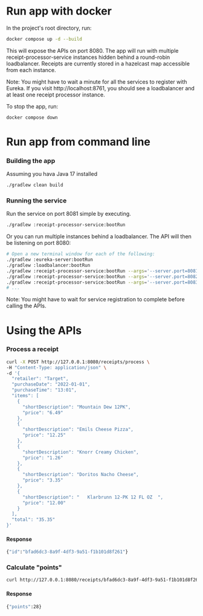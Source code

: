 # Run app with docker
In the project's root directory, run:
```bash
docker compose up -d --build
```
This will expose the APIs on port 8080. The app will run with multiple receipt-processor-service instances hidden
behind a round-robin loadbalancer. Receipts are currently stored in a hazelcast map accessible from each instance.

Note: You might have to wait a minute for all the services to register with Eureka. If you visit http://localhost:8761,
you should see a loadbalancer and at least one receipt processor instance.

To stop the app, run:
```bash
docker compose down
```

# Run app from command line

### Building the app
Assuming you hava Java 17 installed

```bash
./gradlew clean build
```

### Running the service
Run the service on port 8081 simple by executing.
```bash
./gradlew :receipt-processor-service:bootRun
```

Or you can run multiple instances behind a loadbalancer. The API will then be listening on port 8080:
```bash
# Open a new terminal window for each of the following:
./gradlew :eureka-server:bootRun
./gradlew :loadbalancer:bootRun
./gradlew :receipt-processor-service:bootRun --args='--server.port=8081'
./gradlew :receipt-processor-service:bootRun --args='--server.port=8082'
./gradlew :receipt-processor-service:bootRun --args='--server.port=8083'
# ...
```
Note: You might have to wait for service registration to complete before calling the APIs.
# Using the APIs

### Process a receipt
```bash
curl -X POST http://127.0.0.1:8080/receipts/process \
-H "Content-Type: application/json" \
-d '{
  "retailer": "Target",
  "purchaseDate": "2022-01-01",
  "purchaseTime": "13:01",
  "items": [
    {
      "shortDescription": "Mountain Dew 12PK",
      "price": "6.49"
    },
    {
      "shortDescription": "Emils Cheese Pizza",
      "price": "12.25"
    },
    {
      "shortDescription": "Knorr Creamy Chicken",
      "price": "1.26"
    },
    {
      "shortDescription": "Doritos Nacho Cheese",
      "price": "3.35"
    },
    {
      "shortDescription": "   Klarbrunn 12-PK 12 FL OZ  ",
      "price": "12.00"
    }
  ],
  "total": "35.35"
}'
```
#### Response

```bash
{"id":"bfad6dc3-8a9f-4df3-9a51-f1b101d8f261"}
```

### Calculate "points"

```bash
curl http://127.0.0.1:8080/receipts/bfad6dc3-8a9f-4df3-9a51-f1b101d8f261/points
```

#### Response

```bash
{"points":28}
```